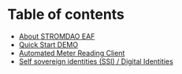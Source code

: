 # Table of contents

* [About STROMDAO EAF](README.md)
* [Quick Start DEMO](quick-start-demo.md)
* [Automated Meter Reading Client](automated-meter-reading-client.md)
* [Self sovereign identities (SSI) / Digital Identities](self-sovereign-identities-ssi-digital-identities.md)
